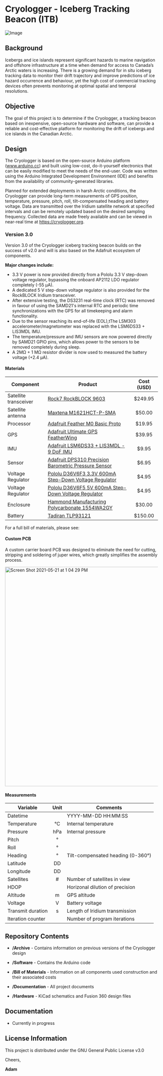 # Cryologger - Iceberg Tracking Beacon (ITB)
![Image](https://github.com/adamgarbo/Cryologger_Iceberg_Tracking_Beacon/blob/main/Archive/v2.0/Images/2019_300434063392070.JPG)

## Background
Icebergs and ice islands represent significant hazards to marine navigation and offshore infrastructure at a time when demand for access to Canada’s Arctic waters is increasing. There is a growing demand for in situ iceberg tracking data to monitor their drift trajectory and improve predictions of ice hazard occurrence and behaviour, yet the high cost of commercial tracking devices often prevents monitoring at optimal spatial and temporal resolutions.

## Objective
The goal of this project is to determine if the Cryologger, a tracking beacon based on inexpensive, open-source hardware and software, can provide a reliable and cost-effective platform for monitoring the drift of icebergs and ice islands in the Canadian Arctic.

## Design
The Cryologger is based on the open-source Arduino platform (www.arduino.cc) and built using low-cost, do-it-yourself electronics that can be easily modified to meet the needs of the end-user. Code was written using the Arduino Integrated Development Environment (IDE) and benefits from the availability of community-generated libraries.

Planned for extended deployments in harsh Arctic conditions, the Cryologger can provide long-term measurements of GPS position, temperature, pressure, pitch, roll, tilt-compensated heading and battery voltage. Data are transmitted over the Iridium satellite network at specified intervals and can be remotely updated based on the desired sampling frequency. Collected data are made freely available and can be viewed in near-real time at https://cryologger.org.

### Version 3.0
Version 3.0 of the Cryologger iceberg tracking beacon builds on the success of v2.0 and will is also based on the Adafruit ecosystem of components. 

**Major changes include:**
* 3.3 V power is now provided directly from a Pololu 3.3 V step-down voltage regulator, bypassing the onboard AP2112 LDO regulator completely (-55 μA).
* A dedicated 5 V step-down voltage regulator is also provided for the RockBLOCK Iridium transceiver.
* After extensive testing, the DS3231 real-time clock (RTC) was removed in favour of using the SAMD21's internal RTC and periodic time synchronizations with the GPS for all timekeeping and alarm functionality.
* Due to the sensor reaching its end-of-life (EOL),tThe LSM303 accelerometer/magnetometer was replaced with the LSM6DS33 + LIS3MDL IMU.
* The temperature/pressure and IMU sensors are now powered directly by SAMD21 GPIO pins, which allows power to the sensors to be removed completely during sleep.
* A 2MΩ + 1 MΩ resistor divider is now used to measured the battery voltage (+2.4 μA).

#### Materials 

| Component | Product | Cost (USD) |
| --- | --- | :---: |
| Satellite transceiver | [Rock7 RockBLOCK 9603](http://www.rock7mobile.com/products-rockblock-9603) | $249.95 |
| Satellite antenna | [Maxtena M1621HCT-P-SMA](https://maxtena.com/products/f-passive/m1621hct-p-sma-iridium-passive-antenna/) | $50.00 |
| Processor | [Adafruit Feather M0 Basic Proto](https://www.adafruit.com/product/2772) | $19.95 |
| GPS | [Adafruit Ultimate GPS FeatherWing](https://www.adafruit.com/product/3133) | $39.95 |
| IMU | [Adafruit LSM6DS33 + LIS3MDL - 9 DoF IMU](https://www.adafruit.com/product/4485) | $9.95 |
| Sensor | [Adafruit DPS310 Precision Barometric Pressure Sensor](https://www.adafruit.com/product/4494) | $6.95 |
| Voltage Regulator | [Pololu D36V6F3 3.3V 600mA Step-Down Voltage Regulator](https://www.pololu.com/product/3791) | $4.95 |
| Voltage Regulator | [Pololu D36V6F5 5V 600mA Step-Down Voltage Regulator](https://www.pololu.com/product/3792) | $4.95 |
| Enclosure | [Hammond Manufacturing Polycarbonate 1554WA2GY ](https://www.hammfg.com/part/1554WA2GY) | $30.00 |
| Battery | [Tadiran TLP93121](https://www.tadiranbat.com/assets/tlp-93121-b-al1.pdf) | $150.00 |

For a full bill of materials, please see:

#### Custom PCB
A custom carrier board PCB was designed to eliminate the need for cutting, stripping and soldering of juper wires, which greatly simplifies the assembly process.

<img width="720" alt="Screen Shot 2021-05-21 at 1 04 29 PM" src="https://user-images.githubusercontent.com/22924092/119173673-94f43f00-ba35-11eb-9bf8-35857b2f1c34.png">

#### Measurements
| Variable | Unit | Comments |
| --- | :---: | --- |
| Datetime  |   | YYYY-MM-DD HH:MM:SS |
| Temperature | °C  | Internal temperature |
| Pressure | hPa | Internal pressure |
| Pitch | °|  |
| Roll | ° |  |
| Heading | °  | Tilt-compensated heading (0-360°) |
| Latitude | DD |  |
| Longitude | DD |  |
| Satellites | # | Number of satellites in view  |
| HDOP |  | Horizonal dilution of precision |
| Altitude | m | GPS altitude |
| Voltage | V | Battery voltage |
| Transmit duration  | s | Length of Iridium transmission  |
| Iteration counter |  | Number of program iterations |

## Repository Contents

* **/Archive** - Contains information on previous versions of the Cryologger design

* **/Software** - Contains the Arduino code

* **/Bill of Materials** - Information on all components used construction and their associated costs

* **/Documentation** - All project documents

* **/Hardware** - KiCad schematics and Fusion 360 design files

## Documentation
* Currently in progress

## License Information
This project is distributed under the GNU General Public License v3.0

Cheers,

**Adam**
